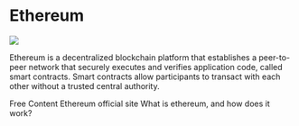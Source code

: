 # Ethereum

![](https://www.drupal.org/files/styles/grid-3-2x/public/project-images/ETHEREUM-LOGO_PORTRAIT_Black_small.png?itok=E8Qrv5WR)

Ethereum is a decentralized blockchain platform that establishes a peer-to-peer network that securely executes and verifies application code, called smart contracts. Smart contracts allow participants to transact with each other without a trusted central authority.

<ResourceGroupTitle>Free Content</ResourceGroupTitle>
<BadgeLink colorScheme='yellow' badgeText='Read' href='https://ethereum.org/en/'>Ethereum official site</BadgeLink>
<BadgeLink badgeText='Watch' href='https://www.youtube.com/watch?v=jYLXorNpLlE'>What is ethereum, and how does it work?
</BadgeLink>
